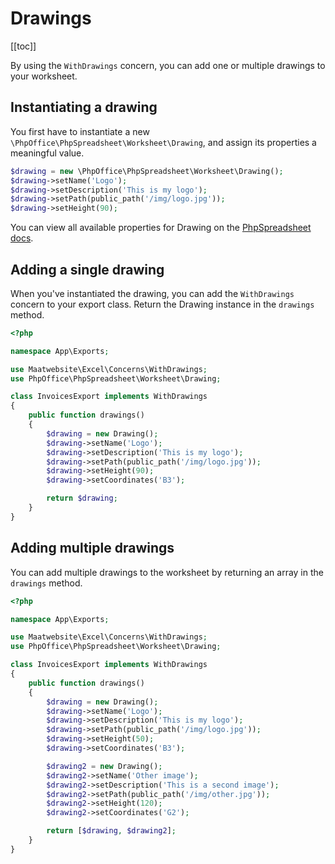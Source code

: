 # Drawings

[[toc]]

By using the `WithDrawings` concern, you can add one or multiple drawings to your worksheet.

## Instantiating a drawing
You first have to instantiate a new `\PhpOffice\PhpSpreadsheet\Worksheet\Drawing`, and assign its properties a meaningful value.

```php
$drawing = new \PhpOffice\PhpSpreadsheet\Worksheet\Drawing();
$drawing->setName('Logo');
$drawing->setDescription('This is my logo');
$drawing->setPath(public_path('/img/logo.jpg'));
$drawing->setHeight(90);
```

You can view all available properties for Drawing on the [PhpSpreadsheet docs](https://phpspreadsheet.readthedocs.io/en/latest/topics/recipes/#add-a-drawing-to-a-worksheet).

## Adding a single drawing
When you've instantiated the drawing, you can add the `WithDrawings` concern to your export class. Return the Drawing instance in the `drawings` method.

```php
<?php

namespace App\Exports;

use Maatwebsite\Excel\Concerns\WithDrawings;
use PhpOffice\PhpSpreadsheet\Worksheet\Drawing;

class InvoicesExport implements WithDrawings
{
    public function drawings()
    {
        $drawing = new Drawing();
        $drawing->setName('Logo');
        $drawing->setDescription('This is my logo');
        $drawing->setPath(public_path('/img/logo.jpg'));
        $drawing->setHeight(90);
        $drawing->setCoordinates('B3');

        return $drawing;
    }
}
```

## Adding multiple drawings
You can add multiple drawings to the worksheet by returning an array in the `drawings` method.

```php
<?php

namespace App\Exports;

use Maatwebsite\Excel\Concerns\WithDrawings;
use PhpOffice\PhpSpreadsheet\Worksheet\Drawing;

class InvoicesExport implements WithDrawings
{
    public function drawings()
    {
        $drawing = new Drawing();
        $drawing->setName('Logo');
        $drawing->setDescription('This is my logo');
        $drawing->setPath(public_path('/img/logo.jpg'));
        $drawing->setHeight(50);
        $drawing->setCoordinates('B3');

        $drawing2 = new Drawing();
        $drawing2->setName('Other image');
        $drawing2->setDescription('This is a second image');
        $drawing2->setPath(public_path('/img/other.jpg'));
        $drawing2->setHeight(120);
        $drawing2->setCoordinates('G2');

        return [$drawing, $drawing2];
    }
}
```
